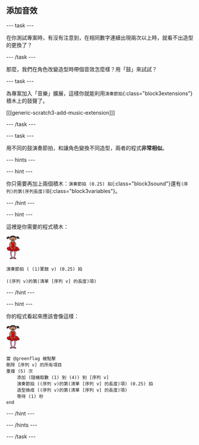 ## 添加音效

\--- task \---

在你測試專案時，有沒有注意到，在相同數字連續出現兩次以上時，就看不出造型的更換了？

\--- /task \---

那麼，我們在角色改變造型時帶個音效怎麼樣？用「鼓」來試試？

\--- task \---

為專案加入「音樂」擴展，這樣你就能利用`演奏節拍`{:class="block3extensions"} 積木上的鼓聲了。

[[[generic-scratch3-add-music-extension]]]

\--- /task \---

\--- task \---

用不同的鼓演奏節拍，和讓角色變換不同造型，兩者的程式**非常相似**。

\--- hints \---

\--- hint \---

你只需要再加上兩個積木：`演奏節拍 (0.25) 拍`{:class="block3sound"}還有`(序列)的第(序列長度)項`{:class="block3variables"}。

\--- /hint \---

\--- hint \---

這裡是你需要的程式積木：

![芭蕾舞者](images/ballerina.png)

```blocks3
演奏節拍 ( (1)軍鼓 v) (0.25) 拍

((序列 v)的第(清單 [序列 v] 的長度)項)
```

\--- /hint \---

\--- hint \---

你的程式看起來應該會像這樣：

![芭蕾舞者](images/ballerina.png)

```blocks3
當 @greenflag 被點擊
刪除 [序列 v] 的所有項目
重複 (5) 次
    添加 (隨機取數 (1) 到 (4)) 到 [序列 v]
    演奏節拍 ((序列 v)的第(清單 [序列 v] 的長度)項) (0.25) 拍
    造型換成 ((序列 v)的第(清單 [序列 v] 的長度)項)
    等待 (1) 秒
end
```

\--- /hint \---

\--- /hints \---

\--- /task \---